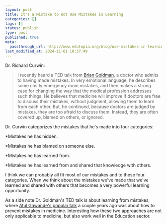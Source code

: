 ```yaml
---
layout: post
title: It's a Mistake to not Use Mistakes in Learning
categories: []
tags: []
status: publish
type: post
published: true
meta:
  passthrough_url: http://www.edutopia.org/blog/use-mistakes-in-learning-process-richard-curwin
last_modified_at: 2024-11-01 18:37:49
---
```


Dr. Richard Curwin:


>I recently heard a TED talk from 
[Brian Goldman](http://www.ted.com/talks/brian_goldman_doctors_make_mistakes_can_we_talk_about_that), a doctor who admits to having made mistakes. In very emotional language, he describes some costly emergency room mistakes, and then makes a strong case for changing the way that the medical profession addresses such things. He believes that medicine will improve if doctors are free to discuss their mistakes, without judgment, allowing them to learn from each other. But, he continued, because doctors are judged by mistakes, they are too afraid to discuss them. Instead, they are often covered up, blamed on others, or ignored.



Dr. Curwin categorizes the mistakes that he's made into four categories:


*Mistakes he has hidden.


*Mistakes he has blamed on someone else.


*Mistakes he has learned from.


*Mistakes he has learned from and shared that knowledge with others.


I think we can probably all fit most of our mistakes and to these four categories. When we think about the mistakes we've made that we've learned and shared with others that becomes a very powerful learning opportunity.


As a side note Dr. Goldman's TED talk is about learning from mistakes, where 
[Atul Gawande's popular talk](http://www.ted.com/speakers/atul_gawande_1) a couple years ago was about how to prevent mistakes in medicine. Interesting how these two approaches are not only applicable to medicine, but also work well in the Education sector.
